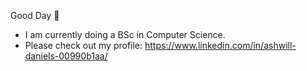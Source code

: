 Good Day 👋

- I am currently doing a BSc in Computer Science.
- Please check out my profile: https://www.linkedin.com/in/ashwill-daniels-00990b1aa/

